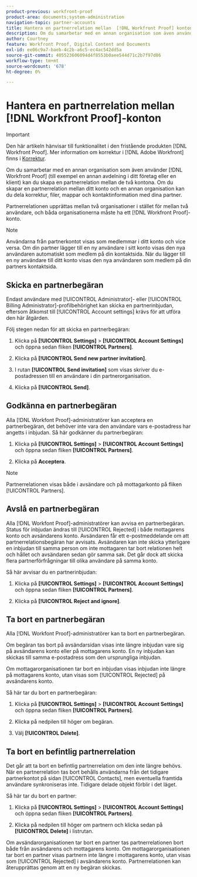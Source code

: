 ```yaml
---
product-previous: workfront-proof
product-area: documents;system-administration
navigation-topic: partner-accounts
title: Hantera en partnerrelation mellan  [!DNL Workfront Proof] konton
description: Om du samarbetar med en annan organisation som även använder en  [!DNL Workfront Proof]  (till exempel en annan avdelning i ditt företag eller en klient) kan du skapa en partnerrelation mellan de två kontona. Om du skapar en partnerrelation mellan ditt konto och en annan organisation kan du dela korrektur, filer, mappar och kontaktinformation med dina partner.
author: Courtney
feature: Workfront Proof, Digital Content and Documents
exl-id: ee06c9a7-baeb-4c2b-a6c5-ec4ac542dd5a
source-git-commit: 405523606094d4f8553b0aee544d71c2b7f97d86
workflow-type: tm+mt
source-wordcount: '678'
ht-degree: 0%

---
```


# Hantera en partnerrelation mellan [!DNL Workfront Proof]-konton

>[!IMPORTANT]
>
>Den här artikeln hänvisar till funktionalitet i den fristående produkten [!DNL Workfront Proof]. Mer information om korrektur i [!DNL Adobe Workfront] finns i [Korrektur](../../../review-and-approve-work/proofing/proofing.md).

Om du samarbetar med en annan organisation som även använder [!DNL Workfront Proof] (till exempel en annan avdelning i ditt företag eller en klient) kan du skapa en partnerrelation mellan de två kontona. Om du skapar en partnerrelation mellan ditt konto och en annan organisation kan du dela korrektur, filer, mappar och kontaktinformation med dina partner.

Partnerrelationen upprättas mellan två organisationer i stället för mellan två användare, och båda organisationerna måste ha ett [!DNL Workfront Proof]-konto.

>[!NOTE]
>
>Användarna från partnerkontot visas som medlemmar i ditt konto och vice versa. Om din partner lägger till en ny användare i sitt konto visas den nya användaren automatiskt som medlem på din kontaktsida. När du lägger till en ny användare till ditt konto visas den nya användaren som medlem på din partners kontaktsida.

## Skicka en partnerbegäran

Endast användare med [!UICONTROL Administrator]- eller [!UICONTROL Billing Administrator]-profilbehörighet kan skicka en partnerinbjudan, eftersom åtkomst till [!UICONTROL Account settings] krävs för att utföra den här åtgärden.

Följ stegen nedan för att skicka en partnerbegäran:

1. Klicka på **[!UICONTROL Settings]** > **[!UICONTROL Account Settings]** och öppna sedan fliken **[!UICONTROL Partners]**.

1. Klicka på **[!UICONTROL Send new partner invitation]**.
1. I rutan **[!UICONTROL Send invitation]** som visas skriver du e-postadressen till en användare i din partnerorganisation.
1. Klicka på **[!UICONTROL Send]**.

## Godkänna en partnerbegäran

Alla [!DNL Workfont Proof]-administratörer kan acceptera en partnerbegäran, det behöver inte vara den användare vars e-postadress har angetts i inbjudan. Så här godkänner du partnerbegäran:

1. Klicka på **[!UICONTROL Settings]** > **[!UICONTROL Account Settings]** och öppna sedan fliken **[!UICONTROL Partners]**.

1. Klicka på **Acceptera**.**&#x200B;**

>[!NOTE]
>
>Partnerrelationen visas både i avsändare och på mottagarkonto på fliken [!UICONTROL Partners].

## Avslå en partnerbegäran

Alla [!DNL Workfont Proof]-administratörer kan avvisa en partnerbegäran. Status för inbjudan ändras till [!UICONTROL Rejected] i både mottagarens konto och avsändarens konto. Avsändaren får ett e-postmeddelande om att partnerrelationsbegäran har avvisats. Avsändaren kan inte skicka ytterligare en inbjudan till samma person om inte mottagaren tar bort relationen helt och hållet och avsändaren sedan gör samma sak. Det går dock att skicka flera partnerförfrågningar till olika användare på samma konto.

Så här avvisar du en partnerinbjudan:

1. Klicka på **[!UICONTROL Settings]** > **[!UICONTROL Account Settings]** och öppna sedan fliken **[!UICONTROL Partners]**.

1. Klicka på **[!UICONTROL Reject and ignore]**.

## Ta bort en partnerbegäran

Alla [!DNL Workfont Proof]-administratörer kan ta bort en partnerbegäran.

Om begäran tas bort på avsändarsidan visas inte längre inbjudan vare sig på avsändarens konto eller på mottagarens konto. En ny inbjudan kan skickas till samma e-postadress som den ursprungliga inbjudan.

Om mottagarorganisationen tar bort en inbjudan visas inbjudan inte längre på mottagarens konto, utan visas som [!UICONTROL Rejected] på avsändarens konto.

Så här tar du bort en partnerbegäran:

1. Klicka på **[!UICONTROL Settings]** > **[!UICONTROL Account Settings]** och öppna sedan fliken **[!UICONTROL Partners]**.

1. Klicka på nedpilen till höger om begäran.
1. Välj **[!UICONTROL Delete]**.

## Ta bort en befintlig partnerrelation

Det går att ta bort en befintlig partnerrelation om den inte längre behövs. När en partnerrelation tas bort behålls användarna från det tidigare partnerkontot på sidan [!UICONTROL Contacts], men eventuella framtida användare synkroniseras inte. Tidigare delade objekt förblir i det läget.

Så här tar du bort en partner:

1. Klicka på **[!UICONTROL Settings]** > **[!UICONTROL Account Settings]** och öppna sedan fliken **[!UICONTROL Partners]**.

1. Klicka på nedpilen till höger om partnern och klicka sedan på **[!UICONTROL Delete]** i listrutan.

Om avsändarorganisationen tar bort en partner tas partnerrelationen bort både från avsändarens och mottagarens konto. Om mottagarorganisationen tar bort en partner visas partnern inte längre i mottagarens konto, utan visas som [!UICONTROL Rejected] i avsändarens konto. Partnerrelationen kan återupprättas genom att en ny begäran skickas.
